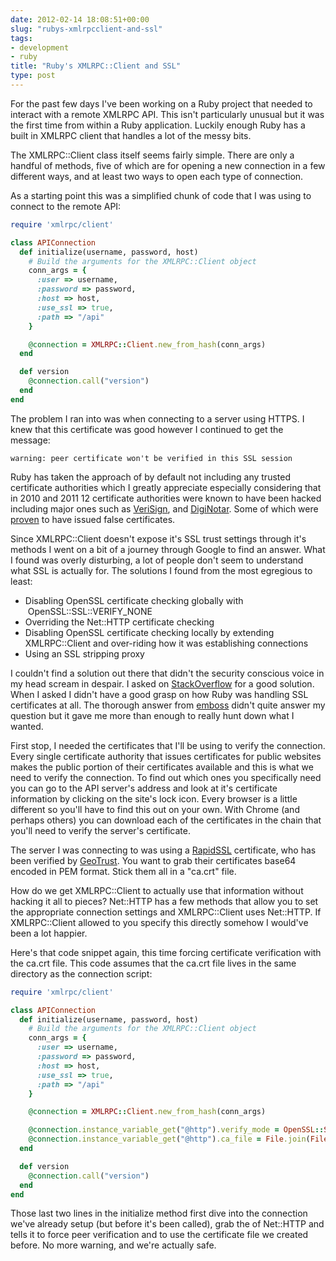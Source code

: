 ```yaml
---
date: 2012-02-14 18:08:51+00:00
slug: "rubys-xmlrpcclient-and-ssl"
tags:
- development
- ruby
title: "Ruby's XMLRPC::Client and SSL"
type: post
---
```


For the past few days I've been working on a Ruby project that needed to
interact with a remote XMLRPC API. This isn't particularly unusual but it was
the first time from within a Ruby application. Luckily enough Ruby has a built
in XMLRPC client that handles a lot of the messy bits.

The XMLRPC::Client class itself seems fairly simple. There are only a handful
of methods, five of which are for opening a new connection in a few different
ways, and at least two ways to open each type of connection.

As a starting point this was a simplified chunk of code that I was using to
connect to the remote API:

```ruby
require 'xmlrpc/client'

class APIConnection
  def initialize(username, password, host)
    # Build the arguments for the XMLRPC::Client object
    conn_args = {
      :user => username,
      :password => password,
      :host => host,
      :use_ssl => true,
      :path => "/api"
    }

    @connection = XMLRPC::Client.new_from_hash(conn_args)
  end

  def version
    @connection.call("version")
  end
end
```

The problem I ran into was when connecting to a server using HTTPS. I knew that
this certificate was good however I continued to get the message:

```
warning: peer certificate won't be verified in this SSL session
```

Ruby has taken the approach of by default not including any trusted certificate
authorities which I greatly appreciate especially considering that in 2010 and
2011 12 certificate authorities were known to have been hacked including major
ones such as
[VeriSign](http://www.informationweek.com/news/security/management/232600406),
and
[DigiNotar](http://www.symantec.com/connect/blogs/diginotar-ssl-breach-update).
Some of which were
[proven](http://nakedsecurity.sophos.com/2011/08/29/falsely-issued-google-ssl-certificate-in-the-wild-for-more-than-5-weeks/)
to have issued false certificates.

Since XMLRPC::Client doesn't expose it's SSL trust settings through it's
methods I went on a bit of a journey through Google to find an answer. What I
found was overly disturbing, a lot of people don't seem to understand what SSL
is actually for. The solutions I found from the most egregious to least:

* Disabling OpenSSL certificate checking globally with
  OpenSSL::SSL::VERIFY_NONE
* Overriding the Net::HTTP certificate checking
* Disabling OpenSSL certificate checking locally by extending XMLRPC::Client
  and over-riding how it was establishing connections
* Using an SSL stripping proxy

I couldn't find a solution out there that didn't the security conscious voice
in my head scream in despair. I asked on
[StackOverflow](http://stackoverflow.com/questions/9199660/why-is-ruby-unable-to-verify-an-ssl-certificate)
for a good solution. When I asked I didn't have a good grasp on how Ruby was
handling SSL certificates at all. The thorough answer from
[emboss](http://stackoverflow.com/a/9238221/95114) didn't quite answer my
question but it gave me more than enough to really hunt down what I wanted.

First stop, I needed the certificates that I'll be using to verify the
connection. Every single certificate authority that issues certificates for
public websites makes the public portion of their certificates available and
this is what we need to verify the connection. To find out which ones you
specifically need you can go to the API server's address and look at it's
certificate information by clicking on the site's lock icon. Every browser is a
little different so you'll have to find this out on your own. With Chrome (and
perhaps others) you can download each of the certificates in the chain that
you'll need to verify the server's certificate.

The server I was connecting to was using a
[RapidSSL](http://www.rapidssl.com/) certificate, who has been verified by
[GeoTrust](http://www.geotrust.com/). You want to grab their certificates
base64 encoded in PEM format. Stick them all in a "ca.crt" file.

How do we get XMLRPC::Client to actually use that information without hacking
it all to pieces? Net::HTTP has a few methods that allow you to set the
appropriate connection settings and XMLRPC::Client uses Net::HTTP. If
XMLRPC::Client allowed to you specify this directly somehow I would've been a
lot happier.

Here's that code snippet again, this time forcing certificate verification with
the ca.crt file. This code assumes that the ca.crt file lives in the same
directory as the connection script:

```ruby
require 'xmlrpc/client'

class APIConnection
  def initialize(username, password, host)
    # Build the arguments for the XMLRPC::Client object
    conn_args = {
      :user => username,
      :password => password,
      :host => host,
      :use_ssl => true,
      :path => "/api"
    }

    @connection = XMLRPC::Client.new_from_hash(conn_args)

    @connection.instance_variable_get("@http").verify_mode = OpenSSL::SSL::VERIFY_PEER
    @connection.instance_variable_get("@http").ca_file = File.join(File.dirname(__FILE__), "ca.crt")
  end

  def version
    @connection.call("version")
  end
end
```

Those last two lines in the initialize method first dive into the connection
we've already setup (but before it's been called), grab the of Net::HTTP and
tells it to force peer verification and to use the certificate file we created
before. No more warning, and we're actually safe.
